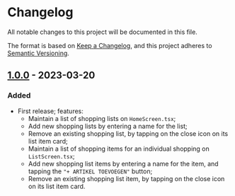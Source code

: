 # Changelog

All notable changes to this project will be documented in this file.

The format is based on [Keep a Changelog](https://keepachangelog.com/en/1.0.0/), and this project adheres to [Semantic Versioning](https://semver.org/spec/v2.0.0.html).

## [1.0.0] - 2023-03-20

### Added

-   First release; features:
    -   Maintain a list of shopping lists on `HomeScreen.tsx`;
    -   Add new shopping lists by entering a name for the list;
    -	Remove an existing shopping list, by tapping on the close icon on its list item card;
    -   Maintain a list of shopping items for an individual shopping on `ListScreen.tsx`;
	-	Add new shopping list items by entering a name for the item, and tapping the `"+ ARTIKEL TOEVOEGEN"` button;
	-	Remove an existing shopping list item, by tapping on the close icon on its list item card.

[1.0.0]: https://github.com/BenMerken/moms-shopping-list/releases/tag/v1.0.0
